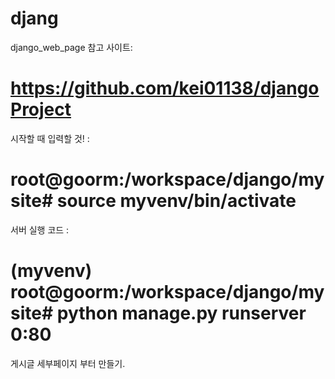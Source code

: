 # djang
django_web_page
참고 사이트:
# https://github.com/kei01138/djangoProject
시작할 때 입력할 것! : 
# root@goorm:/workspace/django/mysite# source myvenv/bin/activate

서버 실행 코드 :
# (myvenv) root@goorm:/workspace/django/mysite# python manage.py runserver 0:80 

게시글 세부페이지 부터 만들기.